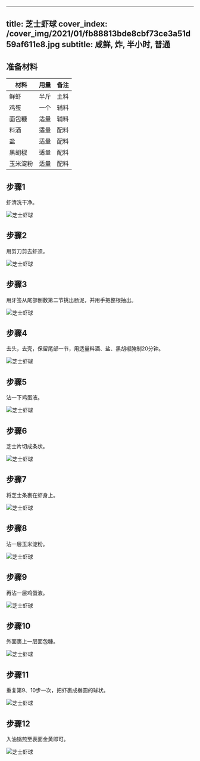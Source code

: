 
---
title: 芝士虾球
cover_index: /cover_img/2021/01/fb88813bde8cbf73ce3a51d59af611e8.jpg
subtitle: 咸鲜, 炸, 半小时, 普通
---

## 准备材料

| 材料     | 用量 | 备注|
| ------- | ----- | --- |
| 鲜虾 | 半斤| 主料 |
| 鸡蛋 | 一个| 辅料 |
| 面包糠 | 适量| 辅料 |
| 料酒 | 适量| 配料 |
| 盐 | 适量| 配料 |
| 黑胡椒 | 适量| 配料 |
| 玉米淀粉 | 适量| 配料 |

## 步骤1

虾清洗干净。

![芝士虾球](https://i8.meishichina.com/attachment/recipe/201010/201010062238557.jpg?x-oss-process=style/p320) 

## 步骤2

用剪刀剪去虾须。

![芝士虾球](https://i8.meishichina.com/attachment/recipe/201010/201010062239319.jpg?x-oss-process=style/p320) 

## 步骤3

用牙签从尾部倒数第二节挑出肠泥，并用手把整根抽出。

![芝士虾球](https://i8.meishichina.com/attachment/recipe/201010/201010062241206.jpg?x-oss-process=style/p320) 

## 步骤4

去头，去壳，保留尾部一节，用适量料酒、盐、黑胡椒腌制20分钟。

![芝士虾球](https://i8.meishichina.com/attachment/recipe/201010/201010062242302.jpg?x-oss-process=style/p320) 

## 步骤5

沾一下鸡蛋液。

![芝士虾球](https://i8.meishichina.com/attachment/recipe/201010/201010062243162.jpg?x-oss-process=style/p320) 

## 步骤6

芝士片切成条状。

![芝士虾球](https://i8.meishichina.com/attachment/recipe/201010/201010062243483.jpg?x-oss-process=style/p320) 

## 步骤7

将芝士条裹在虾身上。

![芝士虾球](https://i8.meishichina.com/attachment/recipe/201010/201010062244331.jpg?x-oss-process=style/p320) 

## 步骤8

沾一层玉米淀粉。

![芝士虾球](https://i8.meishichina.com/attachment/recipe/201010/201010062245452.jpg?x-oss-process=style/p320) 

## 步骤9

再沾一层鸡蛋液。

![芝士虾球](https://i8.meishichina.com/attachment/recipe/201010/201010062247151.jpg?x-oss-process=style/p320) 

## 步骤10

外面裹上一层面包糠。

![芝士虾球](https://i8.meishichina.com/attachment/recipe/201010/201010062247477.jpg?x-oss-process=style/p320) 

## 步骤11

重复第9、10步一次，把虾裹成椭圆的球状。

![芝士虾球](https://i8.meishichina.com/attachment/recipe/201010/201010062249108.jpg?x-oss-process=style/p320) 

## 步骤12

入油锅煎至表面金黄即可。

![芝士虾球](https://i8.meishichina.com/attachment/recipe/201010/201010062249521.jpg?x-oss-process=style/p320) 

